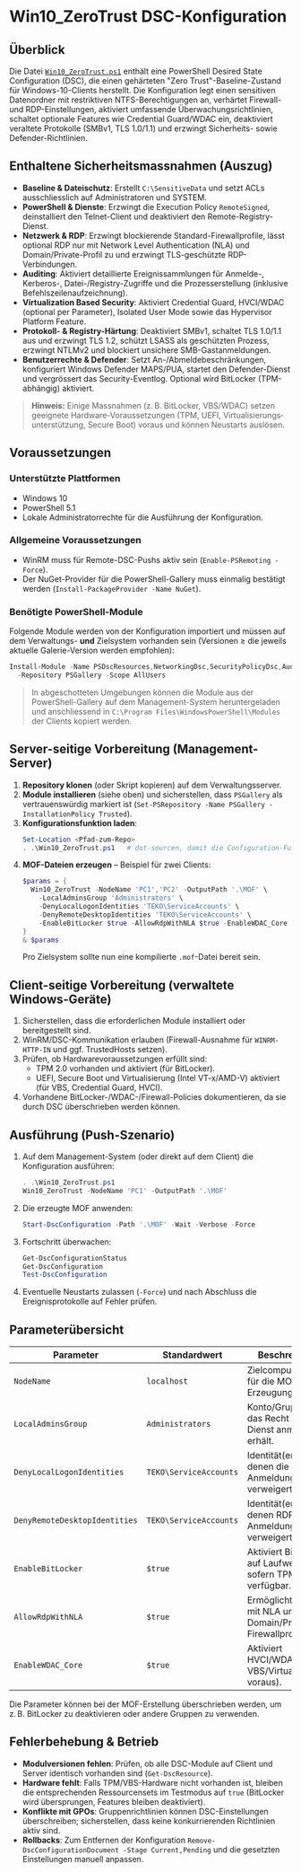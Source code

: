 # Win10_ZeroTrust DSC-Konfiguration

## Überblick

Die Datei [`Win10_ZeroTrust.ps1`](Win10_ZeroTrust.ps1) enthält eine PowerShell Desired State Configuration (DSC),
die einen gehärteten "Zero Trust"-Baseline-Zustand für Windows-10-Clients herstellt. Die Konfiguration legt
einen sensitiven Datenordner mit restriktiven NTFS-Berechtigungen an, verhärtet Firewall- und RDP-Einstellungen,
aktiviert umfassende Überwachungsrichtlinien, schaltet optionale Features wie Credential Guard/WDAC ein, deaktiviert
veraltete Protokolle (SMBv1, TLS 1.0/1.1) und erzwingt Sicherheits- sowie Defender-Richtlinien.

## Enthaltene Sicherheitsmassnahmen (Auszug)

- **Baseline & Datei­schutz**: Erstellt `C:\SensitiveData` und setzt ACLs ausschliesslich auf Administratoren und SYSTEM.
- **PowerShell & Dienste**: Erzwingt die Execution Policy `RemoteSigned`, deinstalliert den Telnet-Client und deaktiviert
  den Remote-Registry-Dienst.
- **Netzwerk & RDP**: Erzwingt blockierende Standard-Firewallprofile, lässt optional RDP nur mit Network Level
  Authentication (NLA) und Domain/Private-Profil zu und erzwingt TLS-geschützte RDP-Verbindungen.
- **Auditing**: Aktiviert detaillierte Ereignissammlungen für Anmelde-, Kerberos-, Datei-/Registry-Zugriffe und die
  Prozess­erstellung (inklusive Befehlszeilenaufzeichnung).
- **Virtualization Based Security**: Aktiviert Credential Guard, HVCI/WDAC (optional per Parameter), Isolated User Mode
  sowie das Hypervisor Platform Feature.
- **Protokoll- & Registry-Härtung**: Deaktiviert SMBv1, schaltet TLS 1.0/1.1 aus und erzwingt TLS 1.2, schützt LSASS als
  geschützten Prozess, erzwingt NTLMv2 und blockiert unsichere SMB-Gastanmeldungen.
- **Benutzerrechte & Defender**: Setzt An-/Abmeldebeschränkungen, konfiguriert Windows Defender MAPS/PUA, startet den
  Defender-Dienst und vergrössert das Security-Eventlog. Optional wird BitLocker (TPM-abhängig) aktiviert.

> **Hinweis:** Einige Massnahmen (z. B. BitLocker, VBS/WDAC) setzen geeignete Hardware-Voraussetzungen (TPM, UEFI,
> Virtualisierungs­unterstützung, Secure Boot) voraus und können Neustarts auslösen.

## Voraussetzungen

### Unterstützte Plattformen

- Windows 10
- PowerShell 5.1
- Lokale Administratorrechte für die Ausführung der Konfiguration.

### Allgemeine Voraussetzungen

- WinRM muss für Remote-DSC-Pushs aktiv sein (`Enable-PSRemoting -Force`).
- Der NuGet-Provider für die PowerShell-Gallery muss einmalig bestätigt werden (`Install-PackageProvider -Name NuGet`).

### Benötigte PowerShell-Module

Folgende Module werden von der Konfiguration importiert und müssen auf dem Verwaltungs- **und** Zielsystem vorhanden sein
(Versionen ≥ die jeweils aktuelle Galerie-Version werden empfohlen):

```powershell
Install-Module -Name PSDscResources,NetworkingDsc,SecurityPolicyDsc,AuditPolicyDsc,ComputerManagementDsc \
  -Repository PSGallery -Scope AllUsers
```

> In abgeschotteten Umgebungen können die Module aus der PowerShell-Gallery auf dem Management-System heruntergeladen und
> anschliessend in `C:\Program Files\WindowsPowerShell\Modules` der Clients kopiert werden.

## Server-seitige Vorbereitung (Management-Server)

1. **Repository klonen** (oder Skript kopieren) auf dem Verwaltungsserver.
2. **Module installieren** (siehe oben) und sicherstellen, dass `PSGallery` als vertrauenswürdig markiert ist
   (`Set-PSRepository -Name PSGallery -InstallationPolicy Trusted`).
3. **Konfigurationsfunktion laden**:
   ```powershell
   Set-Location <Pfad-zum-Repo>
   . .\Win10_ZeroTrust.ps1   # dot-sourcen, damit die Configuration-Funktion verfügbar ist
   ```
4. **MOF-Dateien erzeugen** – Beispiel für zwei Clients:
   ```powershell
   $params = {
     Win10_ZeroTrust -NodeName 'PC1','PC2' -OutputPath '.\MOF' \
       -LocalAdminsGroup 'Administrators' \
       -DenyLocalLogonIdentities 'TEKO\ServiceAccounts' \
       -DenyRemoteDesktopIdentities 'TEKO\ServiceAccounts' \
       -EnableBitLocker $true -AllowRdpWithNLA $true -EnableWDAC_Core $true
   }
   & $params
   ```
   Pro Zielsystem sollte nun eine kompilierte `.mof`-Datei bereit sein.

## Client-seitige Vorbereitung (verwaltete Windows-Geräte)

1. Sicherstellen, dass die erforderlichen Module installiert oder bereitgestellt sind.
2. WinRM/DSC-Kommunikation erlauben (Firewall-Ausnahme für `WINRM-HTTP-IN` und ggf. TrustedHosts setzen).
3. Prüfen, ob Hardwarevoraussetzungen erfüllt sind:
   - TPM 2.0 vorhanden und aktiviert (für BitLocker).
   - UEFI, Secure Boot und Virtualisierung (Intel VT-x/AMD-V) aktiviert (für VBS, Credential Guard, HVCI).
4. Vorhandene BitLocker-/WDAC-/Firewall-Policies dokumentieren, da sie durch DSC überschrieben werden können.

## Ausführung (Push-Szenario)

1. Auf dem Management-System (oder direkt auf dem Client) die Konfiguration ausführen:
   ```powershell
   . .\Win10_ZeroTrust.ps1
   Win10_ZeroTrust -NodeName 'PC1' -OutputPath '.\MOF'
   ```
2. Die erzeugte MOF anwenden:
   ```powershell
   Start-DscConfiguration -Path '.\MOF' -Wait -Verbose -Force
   ```
3. Fortschritt überwachen:
   ```powershell
   Get-DscConfigurationStatus
   Get-DscConfiguration
   Test-DscConfiguration
   ```
4. Eventuelle Neustarts zulassen (`-Force`) und nach Abschluss die Ereignisprotokolle auf Fehler prüfen.

## Parameterübersicht

| Parameter                     | Standardwert           | Beschreibung                                                  |
| ----------------------------- | ---------------------- | ------------------------------------------------------------- |
| `NodeName`                    | `localhost`            | Zielcomputer(e) für die MOF-Erzeugung.                        |
| `LocalAdminsGroup`            | `Administrators`       | Konto/Gruppe, die das Recht "Als Dienst anmelden" erhält.     |
| `DenyLocalLogonIdentities`    | `TEKO\ServiceAccounts` | Identität(en), denen die lokale Anmeldung verweigert wird.    |
| `DenyRemoteDesktopIdentities` | `TEKO\ServiceAccounts` | Identität(en), denen RDP-Anmeldung verweigert wird.           |
| `EnableBitLocker`             | `$true`                | Aktiviert BitLocker auf Laufwerk C:, sofern TPM verfügbar.    |
| `AllowRdpWithNLA`             | `$true`                | Ermöglicht RDP nur mit NLA und Domain/Private-Firewallprofil. |
| `EnableWDAC_Core`             | `$true`                | Aktiviert HVCI/WDAC (setzt VBS/Virtualisierung voraus).       |

Die Parameter können bei der MOF-Erstellung überschrieben werden, um z. B. BitLocker zu deaktivieren oder andere Gruppen zu
verwenden.

## Fehlerbehebung & Betrieb

- **Modulversionen fehlen**: Prüfen, ob alle DSC-Module auf Client und Server identisch vorhanden sind (`Get-DscResource`).
- **Hardware fehlt**: Falls TPM/VBS-Hardware nicht vorhanden ist, bleiben die entsprechenden Ressourcensets im Testmodus auf
  `true` (BitLocker wird übersprungen, Features bleiben deaktiviert).
- **Konflikte mit GPOs**: Gruppenrichtlinien können DSC-Einstellungen überschreiben; sicherstellen, dass keine konkurrierenden
  Richtlinien aktiv sind.
- **Rollbacks**: Zum Entfernen der Konfiguration `Remove-DscConfigurationDocument -Stage Current,Pending` und die gesetzten
  Einstellungen manuell anpassen.
